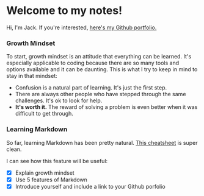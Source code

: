 # Welcome to my notes!

Hi, I'm Jack. If you're interested, [here's my Github portfolio.](https://github.com/jnelsonholding)

### Growth Mindset

To start, growth mindset is an attitude that everything can be learned. It's especially applicable to coding because there are so many tools and options available and it can be daunting. This is what I try to keep in mind to stay in that mindset:
  - Confusion is a natural part of learning. It's just the first step.
  - There are always other people who have stepped through the same challenges. It's ok to look for help.
  - **It's worth it.** The reward of solving a problem is even better when it was difficult to get through.

### Learning Markdown

So far, learning Markdown has been pretty natural. [This cheatsheet](https://github.com/adam-p/markdown-here/wiki/Markdown-Cheatsheet) is super clean.

I can see how this feature will be useful:
  - [x] Explain growth mindset
  - [x] Use 5 features of Markdown
  - [x] Introduce yourself and include a link to your Github porfolio
